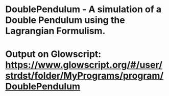 # DoublePendulum - A simulation of a Double Pendulum using the Lagrangian Formulism. 
# Output on Glowscript: https://www.glowscript.org/#/user/strdst/folder/MyPrograms/program/DoublePendulum
